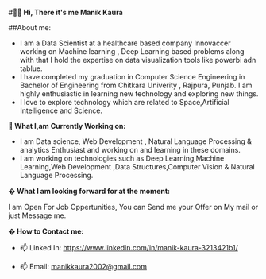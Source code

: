 #**👋🏻 Hi, There it's me Manik Kaura**

##About me:

* I am a Data Scientist at a healthcare based company Innovaccer working on Machine learning , Deep Learning based problems along with that I hold the expertise on data visualization tools like powerbi adn tablue.
* I have completed my graduation in Computer Science Engineering in Bachelor of Engineering from Chitkara Univerity , Rajpura, Punjab. I am highly enthusiastic in learning new technology and exploring new things.
* I love to explore technology which are related to Space,Artificial Intelligence and Science.

**🎯 What I,am Currently Working on:**

* I am Data science, Web Development , Natural Language Processing & analytics Enthusiast and working on and learning in these domains.
* I am working on technologies such as Deep Learning,Machine Learning,Web Development ,Data Structures,Computer Vision & Natural Language Processing.

**� What I am looking forward for at the moment:**

I am Open For Job Oppertunities, You can Send me your Offer on My mail or just Message me.

**� How to Contact me:**

* 📫 Linked In: https://www.linkedin.com/in/manik-kaura-3213421b1/

* 📫 Email: manikkaura2002@gmail.com
